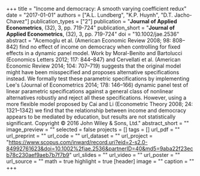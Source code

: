 +++
title = "Income and democracy: A smooth varying coefficient redux"
date = "2017-01-01"
authors = ["A.L. Lundberg", "K.P. Huynh", "D.T. Jacho-Chavez"]
publication_types = ["2"]
publication = "**Journal of Applied Econometrics**, (32), 3, pp. 719-724"
publication_short = "**Journal of Applied Econometrics**, (32), 3, pp. 719-724"
doi = "10.1002/jae.2536"
abstract = "Acemoglu et al. (American Economic Review 2008; 98: 808–842) find no effect of income on democracy when controlling for fixed effects in a dynamic panel model. Work by Moral-Benito and Bartolucci (Economics Letters 2012; 117: 844–847) and Cervellati et al. (American Economic Review 2014; 104: 707–719) suggests that the original model might have been misspecified and proposes alternative specifications instead. We formally test these parametric specifications by implementing Lee's (Journal of Econometrics 2014; 178: 146–166) dynamic panel test of linear parametric specifications against a general class of nonlinear alternatives robustly and reject all these specifications. However, using a more flexible model proposed by Cai and Li (Econometric Theory 2008; 24: 1321–1342) we find that the relationship between income and democracy appears to be mediated by education, but results are not statistically significant. Copyright © 2016 John Wiley & Sons, Ltd."
abstract_short = ""
image_preview = ""
selected = false
projects = []
tags = []
url_pdf = ""
url_preprint = ""
url_code = ""
url_dataset = ""
url_project = "https://www.scopus.com/inward/record.uri?eid=2-s2.0-84992761623&doi=10.1002%2fjae.2536&partnerID=40&md5=9aba22f23ecb78c230aef9aeb7b7f7b9"
url_slides = ""
url_video = ""
url_poster = ""
url_source = ""
math = true
highlight = true
[header]
image = ""
caption = ""
+++
